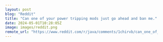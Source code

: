 ```yaml
---
layout: post
blog: "Reddit"
title: "Can one of your power tripping mods just go ahead and ban me."
date: 2024-05-01T10:28:05Z
image: images/reddit.png
remote_url: "https://www.reddit.com/r/java/comments/1chirvb/can_one_of_your_power_tripping_mods_just_go_ahead/"
---
```


